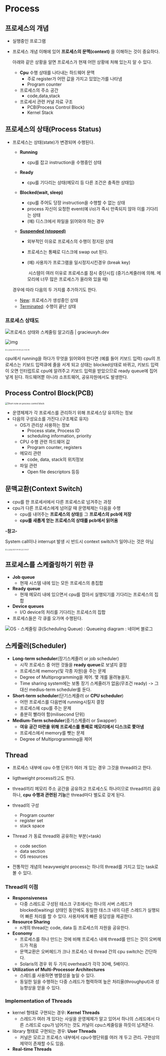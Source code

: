# Process

## 프로세스의 개념

- 실행중인 프로그램

- 프로세스 개념 이해에 있어 **프로세스의 문맥(context)** 을 이해하는 것이 중요하다.

  아래와 같은 상황을 알면 프로세스가 현재 어떤 상황에 처해 있는지 알 수 있다.

  - **Cpu** 수행 상태를 나타내는 하드웨어 문맥
    - 주로 register가 어떤 값을 가지고 있었는가를 나타냄
    - Program counter
  - 프로세스의 주소 공간
    - code,data,stack
  - 프로세서 관련 커널 자료 구조
    - PCB(Process Control Block)
    - Kernel Stack

## 프로세스의 상태(Process Status)

- 프로세스는 상태(state)가 변경되며 수행된다.

  - **Running** 

    - cpu를 잡고 instruction을 수행중인 상태

  - **Ready** 

    - cpu를 기다리는 상태(메모리 등 다른 조건은 충족한 상태임)

  - **Blocked(wait, sleep)**

    - cpu를 주어도 당장 instruction을 수행할 수 없는 상태
    - process 자신이 요청한 event(예 i/o)가 즉시 만족되지 않아 이를 기다리는 상태
    - (예) 디스크에서 파일을 읽어와야 하는 경우

  - <u>**Suspended (stopped)**</u>

    - 외부적인 이유로 프로세스의 수행이 정지된 상태

    - 프로세스는 통째로 디스크에 swap out 된다.

    - (예) 사용자가 프로그램을 일시정지시킨경우 (break key)

      ​	시스템이 여러 이유로 프로세스를 잠시 중단시킴 (중기스케줄러에 의해. 메모리에 너무 많은 프로세스가 올라와 있을 때)

  경우에 따라 다음의 두 가지를 추가하기도 한다.

  - <u>New</u>: 프로세스가 생성중인 상태
  - <u>Terminated</u>: 수행이 끝난 상태



### 프로세스 상태도

![프로세스 상태와 스케줄링 알고리즘 | gracieuxyh.dev](https://s3.ap-northeast-2.amazonaws.com/static.gracieuxyh.dev/os/process-life-cycle.png)

![img](https://blog.kakaocdn.net/dn/cYbSlt/btqBRvcdMbg/UxGjUbkL06YvBpL7RwVNl1/img.png)





<img src="/Users/johyeonyoon/Library/Application Support/typora-user-images/스크린샷 2021-04-06 오후 4.42.49.png" alt="스크린샷 2021-04-06 오후 4.42.49" style="zoom: 33%;" />

cpu에서 running을 하다가  무엇을 읽어와야 한다면 (예를 들어 키보드 입력) cpu의 프로세스는 키보드 입력큐에 줄을 서게 되고 상태는 blocked상태로 바뀌고, 키보드 입력이 오면 인터럽트로 cpu에 알려주고 키보드 입력을 받았으므로 ready queue에 집어넣게 된다. 하드웨어뿐 아니라 소프트웨어, 공유자원에서도 발생한다. 



## Process Control Block(PCB)

<img src="https://i.imgur.com/EcicPWH.jpg" alt="Short note on process control block" style="zoom: 50%;" /> 

- 운영체제가 각 프로세스를 관리하기 위해 프로세스당 유지하는 정보
- 다음의 구성요소를 가진다.(구조체로 유지)
  - OS가 관리상 사용하는 정보
    - Process state, Process ID
    - scheduling information, priority
  - CPU 수행 관련 하드웨어 값
    - Program counter, registers
  - 메모리 관련
    - code, data, stack의 위치정보
  - 파일 관련
    - Open file descriptors 등등

## 문맥교환(Context Switch)

- cpu를 한 프로세서에서 다른 프로세스로 넘겨주는 과정
- cpu가 다른 프로세스에게 넘어갈 때 운영체제는 다음을 수행
  - cpu를 내어주는 **프로세스의 상태**를 그 **프로세스의 pcb에 저장**
  - **cpu를 새롭게 얻는 프로세스의 상태를 pcb에서 읽어옴**

**-참고-**

System call이나 interrupt 발생 시 반드시 context switch가 일어나는 것은 아님

<img src="/Users/johyeonyoon/Library/Application Support/typora-user-images/스크린샷 2021-04-06 오후 5.14.37.png" alt="스크린샷 2021-04-06 오후 5.14.37" style="zoom: 33%;" />



## 프로세스를 스케줄링하기 위한 큐

- **Job queue**
  - 현재 시스템 내에 있는 모든 프로세스의 총집합
- **Ready queue**
  - 현재 메모리 내에 있으면서 cpu를 잡아서 실행되기를 기다리는 프로세스의 집합
- **Device queues**
  - I/O device의 처리를 기다리는 프로세스의 집합
- 프로세스들은 각 큐를 오가며 수행된다.

![OS - 스케줄링 큐(Scheduling Queue) : Queueing diagram : 네이버 블로그](https://lh3.googleusercontent.com/proxy/lHL3rC-4nANjvlN3BenhyF5uSQMeef_P8OFpy_CimVBuOWCnRfoCDbK8PEvTgvTjRtoWozQI8KZeObV5DAPR-ISkcC1yxkVUf4cZ4Ib0DWSvmyQ3suClaXSpVm7efAReL6iPQekzaR_JErUMZdmTc0sAyIneOuHd56Hx)





## 스케줄러(Scheduler)

- **Long-term scheduler**(장기스케줄러 or job scheduler)
  - 시작 프로세스 중 어떤 것들을 **ready queue**로 보낼지 결정
  - 프로세스에 memory(및 각종 자원)을 주는 문제
  - Degree of Multiprogramming을 제어. 몇 개를 올려놓을지.
  - Time sharing system에는 보통 장기 스케줄러가 없음(무조건 ready) -> 그 대신 medius-term scheduler를 둔다. 
- **Short-term scheduler**(단기스케줄러 or **CPU scheduler**)
  - 어떤 프로세스를 다음번에 running시킬지 결정
  - 프로세스에 cpu를 주는 문제
  - 충분히 빨라야 함(milisecond 단위)
- **Medium-Term scheduler**(중기스케줄러 or Swapper)
  - **여유 공간 마련을 위해 프로세스를 통째로 메모리에서 디스크로 쫓아냄**
  - 프로세스에서 memory를 뺏는 문제
  - Degree of Multiprogramming을 제어

## Thread

- 프로세스 내부에 cpu 수행 단위가 여러 개 있는 경우 그것을 thread라고 한다.
- ligthweight process라고도 한다.
- thread끼리 메모리 주소 공간을 공유하고 프로세스도 하나이므로 thread끼리 공유하나, **cpu 수행과 관련된 기능**은 thread마다 별도로 갖게 된다.
- thread의 구성
  - Program counter
  - register set
  - stack space
- Thread 가 동료 thread와 공유하는 부분(=task)
  - code section
  - data section
  - OS resources

- 전통적인 개념의 heavyweight process는 하나의 thread를 가지고 있는 task로 볼 수 있다.

### Thread의 이점

- **Responsiveness**
  - 다중 스레드로 구성된 테스크 구조에서는 하나의 서버 스레드가 blocked(waiting) 상태인 동안에도 동일한 태스크 내의 다른 스레드가 실행되어 빠른 처리를 할 수 있다. 사용자에게 빠른 응답성을 제공한다.
- **Resource Sharing**
  - n개의 thread는 code, data 등 프로세스의 자원을 공유한다.
- **Economy**
  - 프로세스를 하나 만드는 것에 비해 프로세스 내에 thread를 만드는 것이 오버헤드가 적음
  - 문맥교환은 오버헤드가 크나 프로세스 내 thread 간의 cpu switch는 간단하다.
  - Solaris의 경우 위 두 가지 overhead가 각각 30배, 5배이다.
- **Utilization of Multi-Processor Architectures**
  - 스레드를 사용하면 병렬성을 높일 수 있다.
  - 동일한 일을 수행하는 다중 스레드가 협력하여 높은 처리율(throughput)과 성능향상을 얻을 수 있다.

### Implementation of Threads

- kernel 형태로 구현되는 경우: **Kernel Threads**
  - 스레드가 여러 개 있다는 사실을 운영체제가 알고 있어서 하나의 스레드에서 다른 스레드로 cpu가 넘어가는 것도 커널이 cpu스케줄링을 하듯이 넘겨준다.
- library 형태로 구현되는 경우: **User Threads**
  - 커널은 모르고 프로세스 내부에서 cpu수행단위를 여러 개 두고 관리. 구현상의 제약이 존재할 수도 있음.
- **Real-time Threads**

